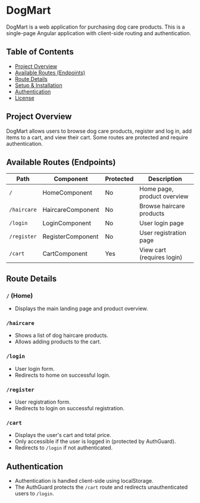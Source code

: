 # DogMart

DogMart is a web application for purchasing dog care products. This is a single-page Angular application with client-side routing and authentication.

## Table of Contents
- [Project Overview](#project-overview)
- [Available Routes (Endpoints)](#available-routes-endpoints)
- [Route Details](#route-details)
- [Setup & Installation](#setup--installation)
- [Authentication](#authentication)
- [License](#license)

## Project Overview
DogMart allows users to browse dog care products, register and log in, add items to a cart, and view their cart. Some routes are protected and require authentication.

## Available Routes (Endpoints)
| Path         | Component         | Protected | Description                      |
|--------------|------------------|-----------|----------------------------------|
| `/`          | HomeComponent     | No        | Home page, product overview      |
| `/haircare`  | HaircareComponent | No        | Browse haircare products         |
| `/login`     | LoginComponent    | No        | User login page                  |
| `/register`  | RegisterComponent | No        | User registration page           |
| `/cart`      | CartComponent     | Yes       | View cart (requires login)       |

## Route Details
### `/` (Home)
- Displays the main landing page and product overview.

### `/haircare`
- Shows a list of dog haircare products.
- Allows adding products to the cart.

### `/login`
- User login form.
- Redirects to home on successful login.

### `/register`
- User registration form.
- Redirects to login on successful registration.

### `/cart`
- Displays the user's cart and total price.
- Only accessible if the user is logged in (protected by AuthGuard).
- Redirects to `/login` if not authenticated.

## Authentication
- Authentication is handled client-side using localStorage.
- The AuthGuard protects the `/cart` route and redirects unauthenticated users to `/login`.